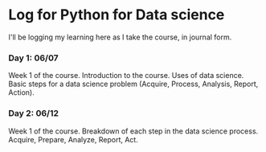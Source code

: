 # Log for Python for Data science

I'll be logging my learning here as I take the course, in journal form.

### Day 1: 06/07

Week 1 of the course. Introduction to the course. Uses of data science. Basic steps for a data science problem (Acquire, Process, Analysis, Report, Action).

### Day 2: 06/12

Week 1 of the course. Breakdown of each step in the data science process. Acquire, Prepare, Analyze, Report, Act.
